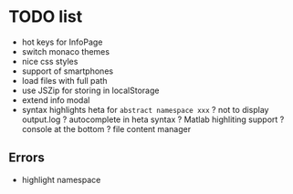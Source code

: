 # TODO list

- hot keys for InfoPage
- switch monaco themes
- nice css styles
- support of smartphones
- load files with full path
- use JSZip for storing in localStorage
- extend info modal
- syntax highlights heta for `abstract namespace xxx`
? not to display output.log
? autocomplete in heta syntax
? Matlab highliting support
? console at the bottom
? file content manager

## Errors

- highlight namespace


